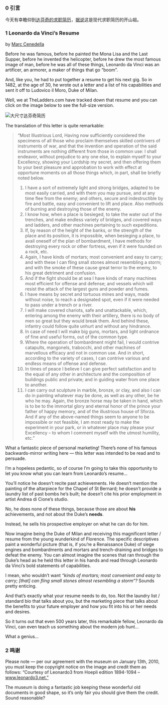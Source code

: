 ### 0 引言

今天有幸瞻仰到[达芬奇的求职简历](http://www.cenedella.com/leonardo-da-vincis-resume/)，[据说](http://www.kent.ac.uk/careers/cv.htm)这是现代求职简历的开山祖。

### 1 Leonardo da Vinci’s Resume

by [Marc Cenedella](http://www.cenedella.com/author/marc/)

Before he was famous, before he painted the Mona Lisa and the Last Supper, before he invented the helicopter, before he drew the most famous image of man, before he was all of these things, Leonardo da Vinci was an artificer, an armorer, a maker of things that go “boom”.

And, like you, he had to put together a resume to get his next gig. So in 1482, at the age of 30, he wrote out a letter and a list of his capabilities and sent it off to Ludovico il Moro, Duke of Milan.

Well, we at TheLadders.com have tracked down that resume and you can click on the image below to see the full-size version.

![大尺寸达芬奇简历](http://www.cenedella.com/stone/assets_c/2010/01/LeonardoResumeLarge-thumb-520x649-44.jpg)

The translation of this letter is quite remarkable:

>“Most Illustrious Lord, Having now sufficiently considered the specimens of all those who proclaim themselves skilled contrivers of instruments of war, and that the invention and operation of the said instruments are nothing different from those in common use: I shall endeavor, without prejudice to any one else, to explain myself to your Excellency, showing your Lordship my secret, and then offering them to your best pleasure and approbation to work with effect at opportune moments on all those things which, in part, shall be briefly noted below.
>1.	I have a sort of extremely light and strong bridges, adapted to be most easily carried, and with them you may pursue, and at any time flee from the enemy; and others, secure and indestructible by fire and battle, easy and convenient to lift and place. Also methods of burning and destroying those of the enemy.
>2.	I know how, when a place is besieged, to take the water out of the trenches, and make endless variety of bridges, and covered ways and ladders, and other machines pertaining to such expeditions.
>3.	If, by reason of the height of the banks, or the strength of the place and its position, it is impossible, when besieging a place, to avail oneself of the plan of bombardment, I have methods for destroying every rock or other fortress, even if it were founded on a rock, etc.
>4.	Again, I have kinds of mortars; most convenient and easy to carry; and with these I can fling small stones almost resembling a storm; and with the smoke of these cause great terror to the enemy, to his great detriment and confusion.
>5.	And if the fight should be at sea I have kinds of many machines most efficient for offense and defense; and vessels which will resist the attack of the largest guns and powder and fumes.
>6.	I have means by secret and tortuous mines and ways, made without noise, to reach a designated spot, even if it were needed to pass under a trench or a river.
>7.	I will make covered chariots, safe and unattackable, which, entering among the enemy with their artillery, there is no body of men so great but they would break them. And behind these, infantry could follow quite unhurt and without any hindrance.
>8.	In case of need I will make big guns, mortars, and light ordnance of fine and useful forms, out of the common type.
>9.	Where the operation of bombardment might fail, I would contrive catapults, mangonels, trabocchi, and other machines of marvellous efficacy and not in common use. And in short, according to the variety of cases, I can contrive various and endless means of offense and defense.
>10.	In times of peace I believe I can give perfect satisfaction and to the equal of any other in architecture and the composition of buildings public and private; and in guiding water from one place to another.
>11.	I can carry out sculpture in marble, bronze, or clay, and also I can do in painting whatever may be done, as well as any other, be he who he may.
>Again, the bronze horse may be taken in hand, which is to be to the immortal glory and eternal honor of the prince your father of happy memory, and of the illustrious house of Sforza.
>And if any of the above-named things seem to anyone to be impossible or not feasible, I am most ready to make the experiment in your park, or in whatever place may please your Excellency – to whom I comment myself with the utmost humility, etc.”

    
What a fantastic piece of personal marketing! There’s none of his famous backwards-mirror writing here — this letter was intended to be read and to persuade.

I’m a hopeless pedantic, so of course I’m going to take this opportunity to let you know what you can learn from Leonardo’s resume…

You’ll notice he doesn’t recite past achievements. He doesn’t mention the painting of the altarpiece for the Chapel of St Bernard; he doesn’t provide a laundry list of past bombs he’s built; he doesn’t cite his prior employment in artist Andrea di Cione’s studio.

No, he does none of these things, because those are about **his** achievements, and not about the Duke’s **needs**.

Instead, he sells his prospective employer on what he can do for him.

Now imagine being the Duke of Milan and receiving this magnificent letter / resume from the young wunderkind of Florence. The specific descriptives paint a wonderful picture (that is, if you’re a Renaissance Duke) of siege engines and bombardments and mortars and trench-draining and bridges to defeat the enemy. You can almost imagine the scenes that ran through the Duke’s head as he held this letter in his hands and read through Leonardo da Vinci’s bold statements of capabilities.

I mean, who wouldn’t want *“kinds of mortars; most convenient and easy to carry; [that] can fling small stones almost resembling a storm“?* Sounds pretty enticing.

And that’s exactly what your resume needs to do, too. Not the laundry list / standard bio that talks about you, but the marketing piece that talks about the benefits to your future employer and how you fit into his or her needs and desires.

So it turns out that even 500 years later, this remarkable fellow, Leonardo da Vinci, can even teach us something about the modern job hunt…

What a genius…

### 2 鸣谢

Please note — per our agreement with the museum on January 13th, 2010, you must keep the copyright notice on the image and credit them as follows: “Courtesy of Leonardo3 from Hoepli edition 1894-1094 – www.leonardo3.net.”

The museum is doing a fantastic job keeping these wonderful old documents in good shape, so it’s only fair you should give them the credit. Sound reasonable?
